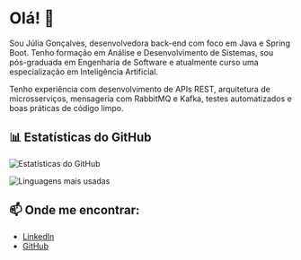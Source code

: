 # Olá! 👋

Sou Júlia Gonçalves, desenvolvedora back-end com foco em Java e Spring Boot. Tenho formação em Análise e Desenvolvimento de Sistemas, sou pós-graduada em Engenharia de Software e atualmente curso uma especialização em Inteligência Artificial.

Tenho experiência com desenvolvimento de APIs REST, arquitetura de microsserviços, mensageria com RabbitMQ e Kafka, testes automatizados e boas práticas de código limpo.

## 📊 Estatísticas do GitHub

![Estatísticas do GitHub](https://github-readme-stats.vercel.app/api?username=juliagoncaalves&show_icons=true&theme=tokyonight&hide_rank=false)

![Linguagens mais usadas](https://github-readme-stats.vercel.app/api/top-langs/?username=juliagoncaalves&layout=compact&theme=tokyonight)

## 📫 Onde me encontrar:
- [LinkedIn](https://www.linkedin.com/in/juliagoncaalves)
- [GitHub](https://github.com/juliagoncaalves)

